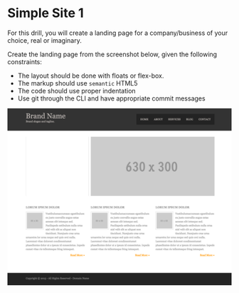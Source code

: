 # Simple Site 1

For this drill, you will create a landing page for a company/business of your choice, real or imaginary.

Create the landing page from the screenshot below, given the following
constraints:

* The layout should be done with floats or flex-box.
* The markup should use `semantic` HTML5
* The code should use proper indentation
* Use git through the CLI and have appropriate commit messages

![](img/layout.png)


